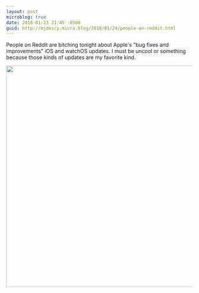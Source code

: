 ```yaml
---
layout: post
microblog: true
date: 2018-01-23 21:45 -0500
guid: http://mjdescy.micro.blog/2018/01/24/people-on-reddit.html
---
```

People on Reddit are bitching tonight about Apple's "bug fixes and improvements" iOS and watchOS updates. I must be uncool or something because those kinds of updates are my favorite kind.

<img src="http://mjdescy.micro.blog/uploads/2018/1f9c065d4e.jpg" width="600" height="600" />
